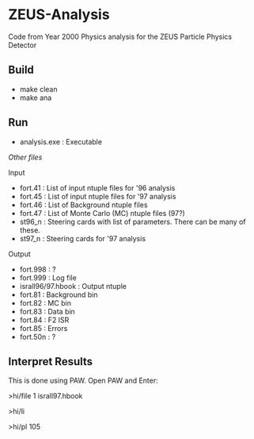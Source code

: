 # ZEUS-Analysis
Code from Year 2000 Physics analysis for the ZEUS Particle Physics Detector

## Build
 * make clean
 * make ana

## Run
* analysis.exe : Executable

_Other files_

Input
* fort.41 : List of input ntuple files for '96 analysis
* fort.45 : List of input ntuple files for '97 analysis
* fort.46 : List of Background ntuple files
* fort.47 : List of Monte Carlo (MC) ntuple files (97?)
* st96_n : Steering cards with list of parameters. There can be many of these.
* st97_n : Steering cards for '97 analysis

Output
* fort.998 : ?
* fort.999 : Log file
* israll96/97.hbook : Output ntuple
* fort.81 : Background bin
* fort.82 : MC bin
* fort.83 : Data bin
* fort.84 : F2 ISR 
* fort.85 : Errors
* fort.50n : ?

## Interpret Results

This is done using PAW. Open PAW and Enter:

\>hi/file 1 israll97.hbook

\>hi/li 

\>hi/pl 105
